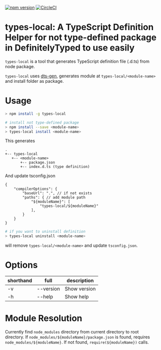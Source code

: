 [![npm version](https://badge.fury.io/js/types-local.svg)](https://badge.fury.io/js/types-local)
[![CircleCI](https://circleci.com/gh/tamayika/types-local.svg?style=svg)](https://circleci.com/gh/tamayika/types-local)

# types-local: A TypeScript Definition Helper for not type-defined package in DefinitelyTyped to use easily

`types-local` is a tool that generates TypeScript definition file (.d.ts) from node package.

`types-local` uses [dts-gen](https://github.com/Microsoft/dts-gen), generates module at `types-local/<module-name>` and install folder as package.

# Usage

```sh
> npm install -g types-local

# install not type-defined package
> npm install --save <module-name>
> types-local install <module-name>
```

This generates

```
.
+-- types-local
   +-- <module-name>
       +-- package.json
       +-- index.d.ts (type definition)
```

And update tsconfig.json

```
{
    "compilerOptions": {
        "baseUrl": ".", // if not exists
        "paths": { // add module path
            "${moduleName}": [
                "types-local/${moduleName}"
            ],
        }
    }
}
```

```sh
# if you want to uninstall definition
> types-local uninstall <module-name>
```

will remove `types-local/<module-name>` and update `tsconfig.json`.

# Options

|shorthand |full       |description         |
|----------|-----------|--------------------|
|-v        |--version  |Show version        |
|-h        |--help     |Show help           |

# Module Resolution

Currently find `node_modules` directory from current directory to root directory.
If `node_modules/${moduleName}/package.json` is found, requires `node_modules/${moduleName}`.
If not found, `require(${moduleName})` calls.